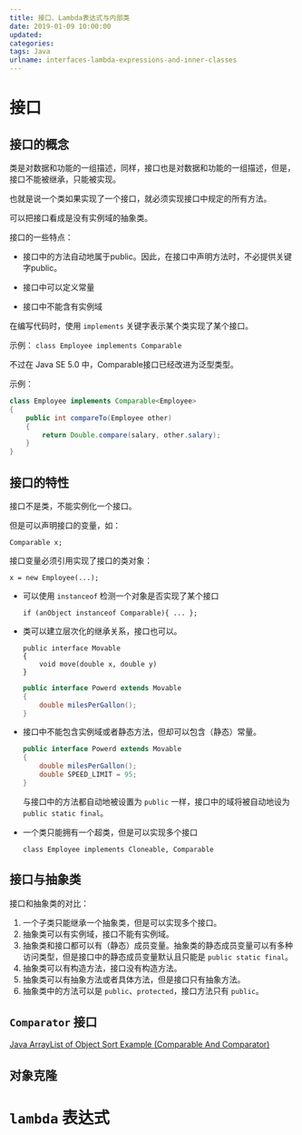 ```yaml
---
title: 接口、Lambda表达式与内部类
date: 2019-01-09 10:00:00
updated:
categories: 
tags: Java
urlname: interfaces-lambda-expressions-and-inner-classes
---
```


# 接口

## 接口的概念

类是对数据和功能的一组描述，同样，接口也是对数据和功能的一组描述，但是，接口不能被继承，只能被实现。

也就是说一个类如果实现了一个接口，就必须实现接口中规定的所有方法。

可以把接口看成是没有实例域的抽象类。

接口的一些特点：

- 接口中的方法自动地属于public。因此，在接口中声明方法时，不必提供关键字public。

- 接口中可以定义常量
- 接口中不能含有实例域

在编写代码时，使用 `implements` 关键字表示某个类实现了某个接口。

示例： `class Employee implements Comparable`

不过在 Java SE 5.0 中，Comparable接口已经改进为泛型类型。

示例：

```java
class Employee implements Comparable<Employee>
{
    public int compareTo(Employee other)
    {
        return Double.compare(salary, other.salary);
    }
}
```

## 接口的特性

接口不是类，不能实例化一个接口。

但是可以声明接口的变量，如：

```
Comparable x;
```

接口变量必须引用实现了接口的类对象：

```
x = new Employee(...);
```

- 可以使用 `instanceof` 检测一个对象是否实现了某个接口

  ```
  if (anObject instanceof Comparable){ ... };
  ```

- 类可以建立层次化的继承关系，接口也可以。

  ```
  public interface Movable
  {
      void move(double x, double y)
  }
  ```

  ```java
  public interface Powerd extends Movable
  {
      double milesPerGallon();
  }
  ```

- 接口中不能包含实例域或者静态方法，但却可以包含（静态）常量。

  ```java
  public interface Powerd extends Movable
  {
      double milesPerGallon();
      double SPEED_LIMIT = 95;
  }
  ```

  与接口中的方法都自动地被设置为 `public` 一样，接口中的域将被自动地设为 `public static final`。

- 一个类只能拥有一个超类，但是可以实现多个接口

  ```
  class Employee implements Cloneable, Comparable
  ```

## 接口与抽象类

接口和抽象类的对比：

1. 一个子类只能继承一个抽象类，但是可以实现多个接口。
2. 抽象类可以有实例域，接口不能有实例域。
3. 抽象类和接口都可以有（静态）成员变量。抽象类的静态成员变量可以有多种访问类型，但是接口中的静态成员变量默认且只能是 `public static final`。
4. 抽象类可以有构造方法，接口没有构造方法。
5. 抽象类可以有抽象方法或者具体方法，但是接口只有抽象方法。
6. 抽象类中的方法可以是 `public`、`protected`，接口方法只有 `public`。

## `Comparator` 接口

[Java ArrayList of Object Sort Example (Comparable And Comparator)](https://beginnersbook.com/2013/12/java-arraylist-of-object-sort-example-comparable-and-comparator/)

## 对象克隆

# `lambda` 表达式

